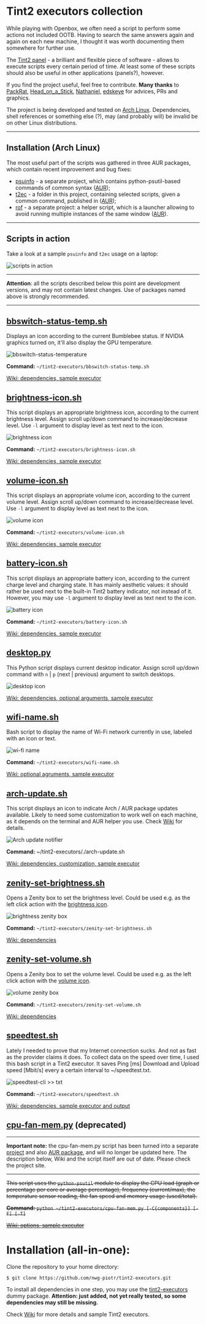 # Tint2 executors collection
While playing with Openbox, we often need a script to perform some actions not included OOTB. Having to search the same answers again and again on each new machine, I thought it was worth documenting them somewhere for further use.

The [Tint2 panel](https://gitlab.com/o9000/tint2) - a brilliant and flexible piece of software - allows to execute scripts every certain period of time. At least some of these scripts should also be useful in other applications (panels?), however.

If you find the project useful, feel free to contribute. **Many thanks** to [PackRat](https://github.com/PackRat-SC2018), [Head_on_a_Stick](https://forum.archlabslinux.com/u/head_on_a_stick/summary), [Nathaniel](https://github.com/natemaia), [edskeye](https://github.com/edskeye) for advices, PRs and graphics.

The project is being developed and tested on [Arch Linux](https://www.archlinux.org). Dependencies, shell references or something else (?), may (and probably will) be invalid be on other Linux distributions.

___
## Installation (Arch Linux)
The most useful part of the scripts was gathered in three AUR packages, which contain recent improvement and bug fixes:
- [psuinfo](https://github.com/nwg-piotr/psuinfo) - a separate project, which contains python-psutil-based commands of common syntax ([AUR](https://aur.archlinux.org/packages/psuinfo));
- [t2ec](https://github.com/nwg-piotr/tint2-executors/tree/master/arch-package) - a folder in this project, containing selected scripts, given a common command, published in ([AUR](https://aur.archlinux.org/packages/t2ec));
- [rof](https://github.com/nwg-piotr/rof) - a separate project: a helper script, which is a launcher allowing to avoid running multiple instances of the same window ([AUR](https://aur.archlinux.org/packages/rof-git)).
___

## Scripts in action

Take a look at a sample `psuinfo` and `t2ec` usage on a laptop:

![scripts in action](http://nwg.pl/wiki-tint2-executors/my-panels-261118.jpg)

___
**Attention**: all the scripts described below this point are development versions, and may not contain latest changes. Use of packages named above is strongly recommended. 
___

## [bbswitch-status-temp.sh](https://github.com/nwg-piotr/tint2-executors/blob/master/bbswitch-status-temp.sh)

Displays an icon according to the current Bumblebee status. If NVIDIA graphics turned on, it'll also display the GPU temperature.

![bbswitch-status-temperature](http://nwg.pl/wiki-tint2-executors/icon-bbswitch-status-temp.png)

**Command:** `~/tint2-executors/bbswitch-status-temp.sh`

[Wiki: dependencies, sample executor](https://github.com/nwg-piotr/tint2-executors/wiki/Bumblebee-status)

## [brightness-icon.sh](https://github.com/nwg-piotr/tint2-executors/blob/master/brightness-icon.sh)

This script displays an appropriate brightness icon, according to the current brightness level. Assign scroll up/down  command to increase/decrease level. Use `-l` argument to display level as text next to the icon.

![brightness icon](http://nwg.pl/wiki-tint2-executors/icon-brightness.png)

**Command:** `~/tint2-executors/brightness-icon.sh`

[Wiki: dependencies, sample executor](https://github.com/nwg-piotr/tint2-executors/wiki/Brightness-icon)

## [volume-icon.sh](https://github.com/nwg-piotr/tint2-executors/blob/master/volume-icon.sh)

This script displays an appropriate volume icon, according to the current volume level. Assign scroll up/down command to increase/decrease level. Use `-l` argument to display level as text next to the icon.

![volume icon](http://nwg.pl/wiki-tint2-executors/icon-volume.png)

**Command:** `~/tint2-executors/volume-icon.sh`

[Wiki: dependencies, sample executor](https://github.com/nwg-piotr/tint2-executors/wiki/Volume-icon)

## [battery-icon.sh](https://github.com/nwg-piotr/tint2-executors/blob/master/battery-icon.sh)

This script displays an appropriate battery icon, according to the current charge level and charging state. It has mainly aesthetic values: it should rather be used next to the built-in Tint2 battery indicator, not instead of it. However, you may use `-l` argument to display level as text next to the icon.

![battery icon](http://nwg.pl/wiki-tint2-executors/icon-battery.png)

**Command:** `~/tint2-executors/battery-icon.sh`

[Wiki: dependencies, sample executor](https://github.com/nwg-piotr/tint2-executors/wiki/Battery-icon)

## [desktop.py](https://github.com/nwg-piotr/tint2-executors/blob/master/desktop.py)

This Python script displays current desktop indicator. Assign scroll up/down command with `n` | `p` (next | previous) argument to switch desktops.

![desktop icon](http://nwg.pl/wiki-tint2-executors/icon-desktop.png)

[Wiki: dependencies, optional arguments, sample executor](https://github.com/nwg-piotr/tint2-executors/wiki/Desktop-indicator-and-switcher)

## [wifi-name.sh](https://github.com/nwg-piotr/tint2-executors/blob/master/wifi-name.sh)

Bash script to display the name of Wi-Fi network currently in use, labeled with an icon or text.

![wi-fi name](http://nwg.pl/wiki-tint2-executors/wifi-name.png)

**Command:** `~/tint2-executors/wifi-name.sh`

[Wiki: optional agruments, sample executor](https://github.com/nwg-piotr/tint2-executors/wiki/Wi-Fi-networkname)

## [arch-update.sh](https://github.com/nwg-piotr/tint2-executors/blob/master/arch-update.sh)

This script displays an icon to indicate Arch / AUR package updates available. Likely to need some customization to work well on each machine, as it depends on the terminal and AUR helper you use. Check [Wiki](https://github.com/nwg-piotr/tint2-executors/wiki/Arch-update-notifier) for details.

![Arch update notifier](http://nwg.pl/wiki-tint2-executors/arch-update.png)

**Command:** ~/tint2-executors/./arch-update.sh

[Wiki: dependencies, customization, sample executor](https://github.com/nwg-piotr/tint2-executors/wiki/Arch-update-notifier)

## [zenity-set-brightness.sh](https://github.com/nwg-piotr/tint2-executors/blob/master/zenity-set-brightness.sh)

Opens a Zenity box to set the brightness level. Could be used e.g. as the left click action with the [brightness icon](https://github.com/nwg-piotr/tint2-executors/wiki/Brightness-icon).

![brightness zenity box](http://nwg.pl/wiki-tint2-executors/zenity-set-brightness.png)

**Command:** `~/tint2-executors/zenity-set-brightness.sh`

[Wiki: dependencies](https://github.com/nwg-piotr/tint2-executors/wiki/Brightness-zenity-box)

## [zenity-set-volume.sh](https://github.com/nwg-piotr/tint2-executors/blob/master/zenity-set-volume.sh)

Opens a Zenity box to set the volume level. Could be used e.g. as the left click action with the [volume icon](https://github.com/nwg-piotr/tint2-executors/wiki/Volume-icon).

![volume zenity box](http://nwg.pl/wiki-tint2-executors/zenity-set-volume.png)

**Command:** `~/tint2-executors/zenity-set-volume.sh`

[Wiki: dependencies](https://github.com/nwg-piotr/tint2-executors/wiki/Volume-zenity-box)

## [speedtest.sh](https://github.com/nwg-piotr/tint2-executors/blob/master/speedtest.sh)

Lately I needed to prove that my Internet connection sucks. And not as fast as the provider claims it does. To collect data on the speed over time, I used this bash script in a Tint2 executor. It saves Ping [ms] Download and Upload speed [Mbit/s] every a certain interval to ~/speedtest.txt.

![speedtest-cli >> txt](http://nwg.pl/wiki-tint2-executors/speedtest-cli-txt.png)

**Command:** `~/tint2-executors/speedtest.sh`

[Wiki: dependencies, sample executor and output](https://github.com/nwg-piotr/tint2-executors/wiki/speedtest.cli-to-speedtest.txt)

## [cpu-fan-mem.py](https://github.com/nwg-piotr/tint2-executors/blob/master/cpu-fan-mem.py) (deprecated)
___
**Important note:** the cpu-fan-mem.py script has been turned into a separate [project](https://github.com/nwg-piotr/psuinfo) and also [AUR package](https://aur.archlinux.org/packages/psuinfo), and will no longer be updated here. The description below, Wiki and the script itself are out of date. Please check the project site.
___
~~This script uses the `python-psutil` module to display the CPU load (graph or percentage per core or average percentage), frequency (current/max), the temperature sensor reading, the fan speed and memory usage (used/total).~~

~~**Command:** `python ~/tint2-executors/cpu-fan-mem.py [-C{components}] [-F] [-T]`~~

~~[Wiki: options, sample executor](https://github.com/nwg-piotr/tint2-executors/wiki/cpu%E2%80%90fan%E2%80%90mem.py-(deprecated))~~

# Installation (all-in-one):

Clone the repository to your home directory:

`$ git clone https://github.com/nwg-piotr/tint2-executors.git`

To install all dependencies in one step, you may use the [tint2-executors](https://github.com/nwg-piotr/tint2-executors/raw/master/tint2-executors-0.0.1-1-x86_64.pkg.tar.xz) dummy package. **Attention: just added, not yet really tested, so some dependencies may still be missing.**

Check [Wiki](https://github.com/nwg-piotr/tint2-executors/wiki) for more details and sample Tint2 executors.
